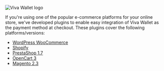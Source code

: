 ![Viva Wallet logo](https://user-images.githubusercontent.com/44943019/64185447-0f95b900-ce65-11e9-94ef-4e70bdf1a72e.png)

If you're using one of the popular e-commerce platforms for your online store, we've developed plugins to enable easy integration of Viva Wallet as the payment method at checkout. These plugins cover the following platforms/versions:

 - <a href="https://woocommerce.com/products/viva-wallet-for-woocommerce">WordPress WooCommerce</a><br/>
 - <a href="https://developer.vivapayments.com/e-commerce-plugins/shopify">Shopify</a><br/>
 - <a href="https://github.com/VivaPayments/API/tree/master/Plugins/prestashop/prestashop1.7/vivawallet">PrestaShop 1.7</a><br/>
 - <a href="https://github.com/VivaPayments/API/tree/master/Plugins/opencart/Opencart%203">OpenCart 3</a><br/>
 - <a href="https://github.com/VivaPayments/API/tree/master/Plugins/magento/magento23_vivawallet">Magento 2.3</a>
